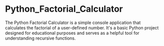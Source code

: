 # Python_Factorial_Calculator
The Python Factorial Calculator is a simple console application that calculates the factorial of a user-defined number. It's a basic Python project designed for educational purposes and serves as a helpful tool for understanding recursive functions.
